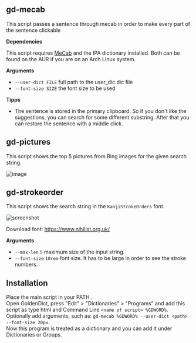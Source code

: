 

## gd-mecab

This script passes a sentence through mecab in order to make every part of the sentence clickable

**Dependencies**

This script requires [MeCab](https://taku910.github.io/mecab/) and the IPA dictionary installed. Both can be found on the AUR if you are on an Arch Linux system.

**Arguments**

* `--user-dict FILE` full path to the user_dic.dic file
* `--font-size SIZE` the font size to be used

**Tipps**

- The sentence is stored in the primary clipboard. So if you don't like the suggestions, you can search for some different substring. After that you can restore the sentence with a middle click.

## gd-pictures
This script shows the top 5 pictures from Bing images for the given search string.

![image](https://user-images.githubusercontent.com/50422430/224940994-eb3e1be6-9cd8-4776-88cf-850c78648e81.png)

## gd-strokeorder

This script shows the search string in the `KanjiStrokeOrders` font.

![screenshot](https://user-images.githubusercontent.com/69171671/224840590-b740a1b6-8526-49ed-b4cd-efe03689a132.png)

Download font: https://www.nihilist.org.uk/

**Arguments**

* `--max-len` `5` maximum size of the input string.
* `--font-size` `10rem` font size. It has to be large in order to see the stroke numbers.

## Installation
Place the main script in your PATH .\
Open GoldenDict, press "Edit" > "Dictionaries" > "Programs" and add this script as type html and Command Line `<name of script> %GDWORD%`.\
Optionally add arguments, such as: `gd-mecab %GDWORD% --user-dict <path> --font-size 20px`.\
Now this program is treated as a dictionary and you can add it under Dictionaries or Groups.
